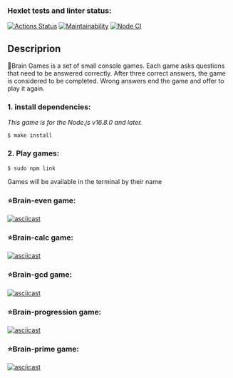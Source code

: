 ### Hexlet tests and linter status:
[![Actions Status](https://github.com/hellion86/frontend-project-lvl1/workflows/hexlet-check/badge.svg)](https://github.com/hellion86/frontend-project-lvl1/actions)
[![Maintainability](https://api.codeclimate.com/v1/badges/8047d000d9dd58f2d463/maintainability)](https://codeclimate.com/github/hellion86/frontend-project-lvl1/maintainability)
[![Node CI](https://github.com/hellion86/frontend-project-lvl1/workflows/linter-test/badge.svg)](https://github.com/hellion86/frontend-project-lvl1/actions)

## Descriprion
:basketball:Brain Games is a set of small console games. Each game asks questions that need to be answered correctly. After three correct answers, the game is considered to be completed. Wrong answers end the game and offer to play it again.

### 1. install dependencies:
_This game is for the Node.js v16.8.0 and later._

```
$ make install
```
### 2. Play games:

```
$ sudo npm link
```

Games will be available in the terminal by their name

### :star:Brain-even game:
[![asciicast](https://asciinema.org/a/t6g5kvW7NRnliGZMxDyw1IZyn.svg)](https://asciinema.org/a/t6g5kvW7NRnliGZMxDyw1IZyn)
### :star:Brain-calc game:
[![asciicast](https://asciinema.org/a/vUhRBioL0S5ERtzsms5508DBZ.svg)](https://asciinema.org/a/vUhRBioL0S5ERtzsms5508DBZ)
### :star:Brain-gcd game:
[![asciicast](https://asciinema.org/a/CMBsu07ZvwwBK0gTauuDHTTah.svg)](https://asciinema.org/a/CMBsu07ZvwwBK0gTauuDHTTah)
### :star:Brain-progression game:
[![asciicast](https://asciinema.org/a/fsWQVcSajSRykb8XgmXhYzcyb.svg)](https://asciinema.org/a/fsWQVcSajSRykb8XgmXhYzcyb)
### :star:Brain-prime game:
[![asciicast](https://asciinema.org/a/Ci02kRBLVylG8geTdvYNFcrME.svg)](https://asciinema.org/a/Ci02kRBLVylG8geTdvYNFcrME)
